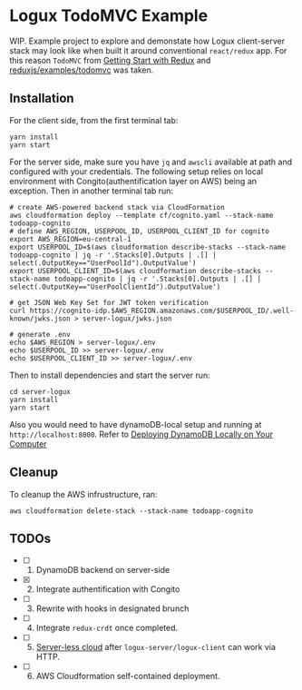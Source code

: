 # Logux TodoMVC Example
WIP.
Example project to explore and demonstate how Logux client-server stack may look like when built it around conventional `react/redux` app.
For this reason `TodoMVC` from [Getting Start with Redux](https://egghead.io/courses/getting-started-with-redux) and [reduxjs/examples/todomvc](https://github.com/reduxjs/redux/tree/master/examples/todomvc) was taken.

## Installation

For the client side, from the first terminal tab:
```shell
yarn install
yarn start
```

For the server side, make sure you have `jq` and `awscli` available at path and configured with your credentials. The following setup relies on local environment with Congito(authentification layer on AWS) being an exception. Then in another terminal tab run:

```shell
# create AWS-powered backend stack via CloudFormation
aws cloudformation deploy --template cf/cognito.yaml --stack-name todoapp-cognito
# define AWS_REGION, USERPOOL_ID, USERPOOL_CLIENT_ID for cognito
export AWS_REGION=eu-central-1
export USERPOOL_ID=$(aws cloudformation describe-stacks --stack-name todoapp-cognito | jq -r '.Stacks[0].Outputs | .[] | select(.OutputKey=="UserPoolId").OutputValue')
export USERPOOL_CLIENT_ID=$(aws cloudformation describe-stacks --stack-name todoapp-cognito | jq -r '.Stacks[0].Outputs | .[] | select(.OutputKey=="UserPoolClientId").OutputValue')

# get JSON Web Key Set for JWT token verification
curl https://cognito-idp.$AWS_REGION.amazonaws.com/$USERPOOL_ID/.well-known/jwks.json > server-logux/jwks.json

# generate .env
echo $AWS_REGION > server-logux/.env
echo $USERPOOL_ID >> server-logux/.env
echo $USERPOOL_CLIENT_ID >> server-logux/.env
```

Then to install dependencies and start the server run:

```
cd server-logux
yarn install
yarn start
```

Also you would need to have dynamoDB-local setup and running at `http://localhost:8000`. Refer to [Deploying DynamoDB Locally on Your Computer](https://docs.aws.amazon.com/amazondynamodb/latest/developerguide/DynamoDBLocal.DownloadingAndRunning.html)

## Cleanup

To cleanup the AWS infrustructure, ran:

```
aws cloudformation delete-stack --stack-name todoapp-cognito
```

## TODOs

- [ ] 1. DynamoDB backend on server-side
- [X] 2. Integrate authentification with Congito
- [ ] 3. Rewrite with hooks in designated brunch
- [ ] 4. Integrate `redux-crdt` once completed.
- [ ] 5. [Server-less cloud](https://github.com/logux/logux/issues/6) after `logux-server/logux-client` can work via HTTP.
- [ ] 6. AWS Cloudformation self-contained deployment.
